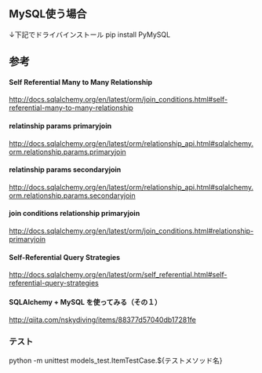 ## MySQL使う場合
↓下記でドライバインストール
pip install PyMySQL


## 参考
#### Self Referential Many to Many Relationship
http://docs.sqlalchemy.org/en/latest/orm/join_conditions.html#self-referential-many-to-many-relationship

#### relatinship params primaryjoin
http://docs.sqlalchemy.org/en/latest/orm/relationship_api.html#sqlalchemy.orm.relationship.params.primaryjoin

#### relatinship params secondaryjoin
http://docs.sqlalchemy.org/en/latest/orm/relationship_api.html#sqlalchemy.orm.relationship.params.secondaryjoin

#### join conditions relationship primaryjoin
http://docs.sqlalchemy.org/en/latest/orm/join_conditions.html#relationship-primaryjoin

#### Self-Referential Query Strategies
http://docs.sqlalchemy.org/en/latest/orm/self_referential.html#self-referential-query-strategies

#### SQLAlchemy + MySQL を使ってみる（その１）
http://qiita.com/nskydiving/items/88377d57040db17281fe



### テスト
python -m unittest models_test.ItemTestCase.${テストメソッド名}
